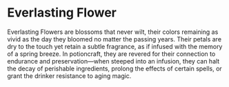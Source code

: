 # Everlasting Flower

Everlasting Flowers are blossoms that never wilt, their colors remaining as vivid as the day they bloomed no matter the passing years. Their petals are dry to the touch yet retain a subtle fragrance, as if infused with the memory of a spring breeze. In potioncraft, they are revered for their connection to endurance and preservation—when steeped into an infusion, they can halt the decay of perishable ingredients, prolong the effects of certain spells, or grant the drinker resistance to aging magic.

